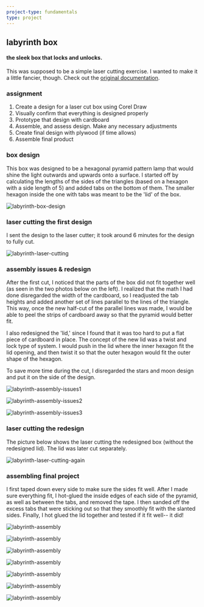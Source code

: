 ```yaml
---
project-type: fundamentals 
type: project
---
```

## labyrinth box
#### the sleek box that locks and unlocks.

This was supposed to be a simple laser cutting exercise. I wanted to make it a little fancier, though. Check out the <a href = "https://sites.google.com/charlottelatin.org/elaineliudigitalportfolio/sophomore-year/engineering-i/2-laser-cut-box-project">original documentation</a>.

### assignment

1. Create a design for a laser cut box using Corel Draw
2. Visually confirm that everything is designed properly
3. Prototype that design with cardboard
4. Assemble, and assess design. Make any necessary adjustments
5. Create final design with plywood (if time allows)
6. Assemble final product

### box design

This box was designed to be a hexagonal pyramid pattern lamp that would shine the light outwards and upwards onto a surface. I started off by calculating the lengths of the sides of the triangles (based on a hexagon with a side length of 5) and added tabs on the bottom of them. The smaller hexagon inside the one with tabs was meant to be the 'lid' of the box.

![labyrinth-box-design](/assets/pics/project_pics/labyrinth/labyrinth-box-design.jpg)

### laser cutting the first design

I sent the design to the laser cutter; it took around 6 minutes for the design to fully cut.

![labyrinth-laser-cutting](/assets/pics/project_pics/labyrinth/labyrinth-laser-cutting.jpg)

### assembly issues & redesign

After the first cut, I noticed that the parts of the box did not fit together well (as seen in the two photos below on the left). I realized that the math I had done disregarded the width of the cardboard, so I readjusted the tab heights and added another set of lines parallel to the lines of the triangle. This way, once the new half-cut of the parallel lines was made, I would be able to peel the strips of cardboard away so that the pyramid would better fit.

I also redesigned the 'lid,' since I found that it was too hard to put a flat piece of cardboard in place. The concept of the new lid was a twist and lock type of system. I would push in the lid where the inner hexagon fit the lid opening, and then twist it so that the outer hexagon would fit the outer shape of the hexagon.

To save more time during the cut, I disregarded the stars and moon design and put it on the side of the design.

![labyrinth-assembly-issues1](/assets/pics/project_pics/labyrinth/labyrinth-assembly-issues1.jpg)

![labyrinth-assembly-issues2](/assets/pics/project_pics/labyrinth/labyrinth-assembly-issues2.jpg)

![labyrinth-assembly-issues3](/assets/pics/project_pics/labyrinth/labyrinth-assembly-issues3.jpg)


### laser cutting the redesign

The picture below shows the laser cutting the redesigned box (without the redesigned lid). The lid was later cut separately.

![labyrinth-laser-cutting-again](/assets/pics/project_pics/labyrinth/labyrinth-laser-cutting-again.jpg)

### assembling final project

I first taped down every side to make sure the sides fit well. After I made sure everything fit, I hot-glued the inside edges of each side of the pyramid, as well as between the tabs, and removed the tape. I then sanded off the excess tabs that were sticking out so that they smoothly fit with the slanted sides. Finally, I hot glued the lid together and tested if it fit well-- it did!

![labyrinth-assembly](/assets/pics/project_pics/labyrinth/labyrinth-assembly1.jpg)

![labyrinth-assembly](/assets/pics/project_pics/labyrinth/labyrinth-assembly2.jpg)

![labyrinth-assembly](/assets/pics/project_pics/labyrinth/labyrinth-assembly3.jpg)

![labyrinth-assembly](/assets/pics/project_pics/labyrinth/labyrinth-assembly4.jpg)

![labyrinth-assembly](/assets/pics/project_pics/labyrinth/labyrinth-assembly5.jpg)

![labyrinth-assembly](/assets/pics/project_pics/labyrinth/labyrinth-assembly6.jpg)

![labyrinth-assembly](/assets/pics/project_pics/labyrinth/labyrinth-assembly7.jpg)
